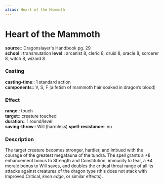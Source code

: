 ```yaml
---
alias: Heart of the Mammoth
---
```


# Heart of the Mammoth 

**source**:: Dragonslayer's Handbook pg. 29  
**school**:: transmutation
**level**:: arcanist 8, cleric 8, druid 8, oracle 8, sorcerer 8, witch 8, wizard 8

### Casting 

**casting-time**:: 1 standard action  
**components**:: V, S, F (a fetish of mammoth hair soaked in dragon’s blood)

### Effect 

**range**:: touch  
**target**:: creature touched  
**duration**:: 1 round/level  
**saving-throw**:: Will (harmless)
**spell-resistance**:: no

### Description 

The target creature becomes stronger, hardier, and imbued with the courage of the greatest megafauna of the tundra. The spell grants a +8 enhancement bonus to Strength and Constitution, immunity to fear, a +4 morale bonus to Will saves, and doubles the critical threat range of all its attacks against creatures of the dragon type (this does not stack with Improved Critical, *keen edge*, or similar effects).
